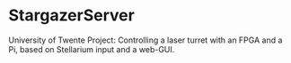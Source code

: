 # StargazerServer
University of Twente Project: Controlling a laser turret with an FPGA and a Pi, based on Stellarium input and a web-GUI.
